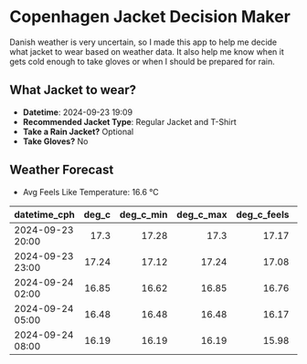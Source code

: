 
# Copenhagen Jacket Decision Maker

Danish weather is very uncertain, so I made this app to help me decide what jacket to wear based on weather data. 
It also help me know when it gets cold enough to take gloves or when I should be prepared for rain.

## What Jacket to wear?

- **Datetime**: 2024-09-23 19:09
- **Recommended Jacket Type**: Regular Jacket and T-Shirt
- **Take a Rain Jacket?** Optional
- **Take Gloves?** No

## Weather Forecast
- Avg Feels Like Temperature: 16.6 °C

| datetime_cph     |   deg_c |   deg_c_min |   deg_c_max |   deg_c_feels | weather   | wind   | rain   |
|:-----------------|--------:|------------:|------------:|--------------:|:----------|:-------|:-------|
| 2024-09-23 20:00 |   17.3  |       17.28 |       17.3  |         17.17 | Clouds    | Low    | None   |
| 2024-09-23 23:00 |   17.24 |       17.12 |       17.24 |         17.08 | Clouds    | Low    | None   |
| 2024-09-24 02:00 |   16.85 |       16.62 |       16.85 |         16.76 | Clouds    | Low    | None   |
| 2024-09-24 05:00 |   16.48 |       16.48 |       16.48 |         16.17 | Clouds    | Low    | None   |
| 2024-09-24 08:00 |   16.19 |       16.19 |       16.19 |         15.98 | Rain      | Low    | Low    |
        